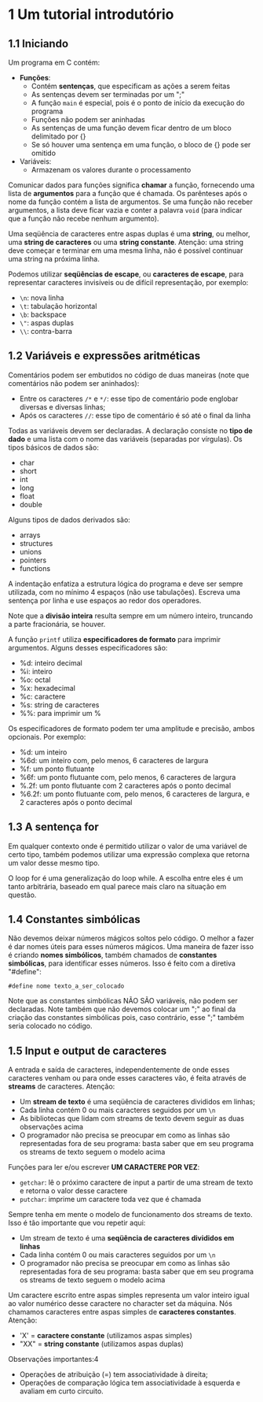 # 1 Um tutorial introdutório

## 1.1 Iniciando

Um programa em C contém:

* **Funções**:
  * Contém **sentenças**, que especificam as ações a serem feitas
  * As sentenças devem ser terminadas por um ";"
  * A função `main` é especial, pois é o ponto de início da execução do programa
  * Funções não podem ser aninhadas
  * As sentenças de uma função devem ficar dentro de um bloco delimitado por {}
  * Se só houver uma sentença em uma função, o bloco de {} pode ser omitido
* Variáveis:
  * Armazenam os valores durante o processamento

Comunicar dados para funções significa **chamar** a função, fornecendo uma lista
de **argumentos** para a função que é chamada. Os parênteses após o nome da
função contém a lista de argumentos. Se uma função não receber argumentos, a
lista deve ficar vazia e conter a palavra `void` (para indicar que a função não
recebe nenhum argumento).

Uma seqüência de caracteres entre aspas duplas é uma **string**, ou melhor, uma
**string de caracteres** ou uma **string constante**. Atenção: uma string deve
começar e terminar em uma mesma linha, não é possível continuar uma string na
próxima linha.

Podemos utilizar **seqüências de escape**, ou **caracteres de escape**, para
representar caracteres invisíveis ou de difícil representação, por exemplo:

* `\n`: nova linha
* `\t`: tabulação horizontal
* `\b`: backspace
* `\"`: aspas duplas
* `\\`: contra-barra


## 1.2 Variáveis e expressões aritméticas

Comentários podem ser embutidos no código de duas maneiras (note que comentários
não podem ser aninhados):

* Entre os caracteres `/*` e `*/`: esse tipo de comentário pode englobar
  diversas e diversas linhas;
* Após os caracteres `//`: esse tipo de comentário é só até o final da linha

Todas as variáveis devem ser declaradas. A declaração consiste no **tipo de
dado** e uma lista com o nome das variáveis (separadas por vírgulas). Os tipos
básicos de dados são:

* char
* short
* int
* long
* float
* double

Alguns tipos de dados derivados são:

* arrays
* structures
* unions
* pointers
* functions

A indentação enfatiza a estrutura lógica do programa e deve ser sempre
utilizada, com no mínimo 4 espaços (não use tabulações). Escreva uma sentença
por linha e use espaços ao redor dos operadores.

Note que a **divisão inteira** resulta sempre em um número inteiro, truncando a
parte fracionária, se houver.

A função `printf` utiliza **especificadores de formato** para imprimir
argumentos. Alguns desses especificadores são:

* %d: inteiro decimal
* %i: inteiro
* %o: octal
* %x: hexadecimal
* %c: caractere
* %s: string de caracteres
* %%: para imprimir um %

Os especificadores de formato podem ter uma amplitude e precisão, ambos
opcionais. Por exemplo:

* %d: um inteiro
* %6d: um inteiro com, pelo menos, 6 caracteres de largura
* %f: um ponto flutuante
* %6f: um ponto flutuante com, pelo menos, 6 caracteres de largura
* %.2f: um ponto flutuante com 2 caracteres após o ponto decimal
* %6.2f: um ponto flutuante com, pelo menos, 6 caracteres de largura, e 2
  caracteres após o ponto decimal


## 1.3 A sentença for

Em qualquer contexto onde é permitido utilizar o valor de uma variável de certo
tipo, também podemos utilizar uma expressão complexa que retorna um valor desse
mesmo tipo.

O loop for é uma generalização do loop while. A escolha entre eles é um tanto
arbitrária, baseado em qual parece mais claro na situação em questão.


## 1.4 Constantes simbólicas

Não devemos deixar números mágicos soltos pelo código. O melhor a fazer é dar
nomes úteis para esses números mágicos. Uma maneira de fazer isso é criando
**nomes simbólicos**, também chamados de **constantes simbólicas**, para
identificar esses números. Isso é feito com a diretiva "#define":

`#define nome texto_a_ser_colocado`

Note que as constantes simbólicas NÃO SÃO variáveis, não podem ser
declaradas. Note também que não devemos colocar um ";" ao final da criação das
constantes simbólicas pois, caso contrário, esse ";" também seria colocado no
código.


## 1.5 Input e output de caracteres

A entrada e saída de caracteres, independentemente de onde esses caracteres
venham ou para onde esses caracteres vão, é feita através de **streams** de
caracteres. Atenção:

* Um **stream de texto** é uma seqüência de caracteres divididos em linhas;
* Cada linha contém 0 ou mais caracteres seguidos por um `\n`
* As bibliotecas que lidam com streams de texto devem seguir as duas observações
  acima
* O programador não precisa se preocupar em como as linhas são representadas
  fora de seu programa: basta saber que em seu programa os streams de texto
  seguem o modelo acima

Funções para ler e/ou escrever **UM CARACTERE POR VEZ**:

* `getchar`: lê o próximo caractere de input a partir de uma stream de texto e
  retorna o valor desse caractere
* `putchar`: imprime um caractere toda vez que é chamada

Sempre tenha em mente o modelo de funcionamento dos streams de texto. Isso é tão
importante que vou repetir aqui:

* Um stream de texto é uma **seqüência de caracteres divididos em linhas**
* Cada linha contém 0 ou mais caracteres seguidos por um `\n`
* O programador não precisa se preocupar em como as linhas são representadas
  fora de seu programa: basta saber que em seu programa os streams de texto
  seguem o modelo acima

Um caractere escrito entre aspas simples representa um valor inteiro igual ao
valor numérico desse caractere no character set da máquina. Nós chamamos
caracteres entre aspas simples de **caracteres constantes**. Atenção:

* 'X' = **caractere constante** (utilizamos aspas simples)
* "XX" = **string constante** (utilizamos aspas duplas)

Observações importantes:4

* Operações de atribuição (=) tem associatividade à direita;
* Operações de comparação lógica tem associatividade à esquerda e avaliam
  em curto circuito.

